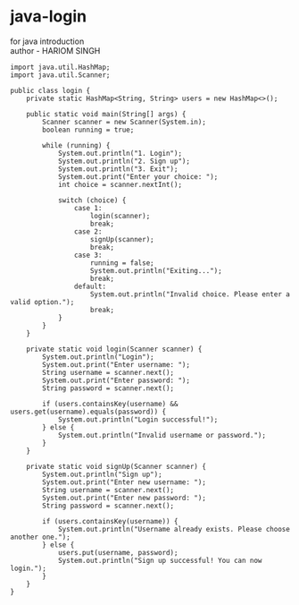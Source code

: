 # java-login
for java introduction
<br>
author - HARIOM SINGH

    import java.util.HashMap;
    import java.util.Scanner;
    
    public class login {
        private static HashMap<String, String> users = new HashMap<>();
    
        public static void main(String[] args) {
            Scanner scanner = new Scanner(System.in);
            boolean running = true;
    
            while (running) {
                System.out.println("1. Login");
                System.out.println("2. Sign up");
                System.out.println("3. Exit");
                System.out.print("Enter your choice: ");
                int choice = scanner.nextInt();
    
                switch (choice) {
                    case 1:
                        login(scanner);
                        break;
                    case 2:
                        signUp(scanner);
                        break;
                    case 3:
                        running = false;
                        System.out.println("Exiting...");
                        break;
                    default:
                        System.out.println("Invalid choice. Please enter a valid option.");
                        break;
                }
            }
        }
    
        private static void login(Scanner scanner) {
            System.out.println("Login");
            System.out.print("Enter username: ");
            String username = scanner.next();
            System.out.print("Enter password: ");
            String password = scanner.next();
    
            if (users.containsKey(username) && users.get(username).equals(password)) {
                System.out.println("Login successful!");
            } else {
                System.out.println("Invalid username or password.");
            }
        }
    
        private static void signUp(Scanner scanner) {
            System.out.println("Sign up");
            System.out.print("Enter new username: ");
            String username = scanner.next();
            System.out.print("Enter new password: ");
            String password = scanner.next();
    
            if (users.containsKey(username)) {
                System.out.println("Username already exists. Please choose another one.");
            } else {
                users.put(username, password);
                System.out.println("Sign up successful! You can now login.");
            }
        }
    }
